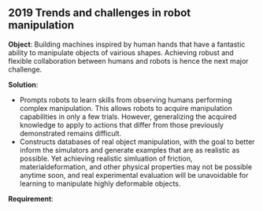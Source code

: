 ## 2019 Trends and challenges in robot manipulation
__Object__: Building machines inspired by human hands that have a fantastic ability to manipulate objects of vairious shapes. Achieving robust and flexible collaboration between humans and robots is hence the next major challenge.

__Solution__:
* Prompts robots to learn skills from observing humans  performing complex manipulation. This allows robots to acquire manipulation capabilities in only a few trials. However, generalizing the acquired knowledge to apply to actions that differ from those previously demonstrated remains difficult.  
* Constructs databases of real object manipulation, with the goal to better inform the simulators and generate examples that are as realistic as possible. Yet achieving realistic simluation of friction, materialdeformation, and other physical properties may not be possible anytime soon, and real experimental evaluation will be unavoidable for learning to manipulate highly deformable objects. 

__Requirement__: 